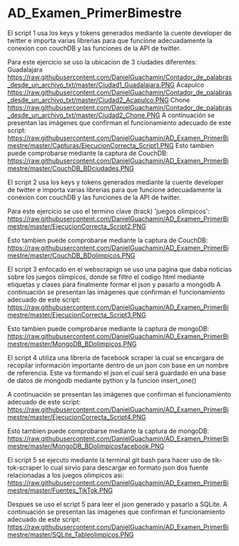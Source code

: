 # AD_Examen_PrimerBimestre

El script 1 usa los keys y tokens generados mediante la cuente developer de twitter e importa varias librerias para
que funcione adecuadamente la conexion con couchDB y las funciones de la API de twitter.

Para este ejercicio se uso la ubicacion de 3 ciudades diferentes:
Guadalajara
https://raw.githubusercontent.com/DanielGuachamin/Contador_de_palabras_desde_un_archivo_txt/master/Ciudad1_Guadalajara.PNG
Acapulco
https://raw.githubusercontent.com/DanielGuachamin/Contador_de_palabras_desde_un_archivo_txt/master/Ciudad2_Acapulco.PNG
Chone
https://raw.githubusercontent.com/DanielGuachamin/Contador_de_palabras_desde_un_archivo_txt/master/Ciudad2_Chone.PNG
A continuación se presentan las imágenes que confirman el funcionamiento adecuado de este script:
https://raw.githubusercontent.com/DanielGuachamin/AD_Examen_PrimerBimestre/master/Capturas/EjecucionCorrecta_Script1.PNG
Esto tambien puede comprobarse mediante la captura de CouchDB:
https://raw.githubusercontent.com/DanielGuachamin/AD_Examen_PrimerBimestre/master/CouchDB_BDciudades.PNG

El script 2 usa los keys y tokens generados mediante la cuente developer de twitter e importa varias librerias para
que funcione adecuadamente la conexion con couchDB y las funciones de la API de twitter.

Para este ejercicio se uso el termino clave (track) 'juegos olimpicos':
https://raw.githubusercontent.com/DanielGuachamin/AD_Examen_PrimerBimestre/master/EjecucionCorrecta_Script2.PNG

Esto tambien puede comprobarse mediante la captura de CouchDB:
https://raw.githubusercontent.com/DanielGuachamin/AD_Examen_PrimerBimestre/master/CouchDB_BDolimpicos.PNG

El script 3 enfocado en el webscrapign se uso una pagina que daba noticias sobre los juegos olimpicos, donde se
filtro el codigo html mediante etiquetas y clases para finalmente formar el json y pasarlo a mongodb
A continuación se presentan las imágenes que confirman el funcionamiento adecuado de este script:
https://raw.githubusercontent.com/DanielGuachamin/AD_Examen_PrimerBimestre/master/EjecucionCorrecta_Script3.PNG

Esto tambien puede comprobarse mediante la captura de mongoDB:
https://raw.githubusercontent.com/DanielGuachamin/AD_Examen_PrimerBimestre/master/MongoDB_BDolimpicos.PNG

El script 4 utiliza una libreria de facebook scraper la cual se encargara de recopilar información importante
dentro de un json con base en un nombre de referencia. Este va formando el json el cual será guardado en una base de datos
de mongodb mediante python y la funcion insert_one()

A continuación se presentan las imágenes que confirman el funcionamiento adecuado de este script:
https://raw.githubusercontent.com/DanielGuachamin/AD_Examen_PrimerBimestre/master/EjecucionCorrecta_Script4.PNG

Esto tambien puede comprobarse mediante la captura de mongoDB:
https://raw.githubusercontent.com/DanielGuachamin/AD_Examen_PrimerBimestre/master/MongoDB_BDolimpicosfacebook.PNG

El script 5 se ejecuto mediante la terminal git bash para hacer uso de tik-tok-scraper lo cual sirvio para descargar
en formato json dos fuente relacionadas a los juegos olimpicos asi:
https://raw.githubusercontent.com/DanielGuachamin/AD_Examen_PrimerBimestre/master/Fuentes_TikTok.PNG

Despues se uso el script 5 para leer el json generado y pasarlo a SQLite. A continuación se presentan las imágenes 
que confirman el funcionamiento adecuado de este script:
https://raw.githubusercontent.com/DanielGuachamin/AD_Examen_PrimerBimestre/master/SQLite_Tableolimpicos.PNG

